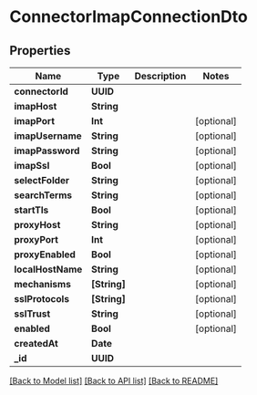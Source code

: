 # ConnectorImapConnectionDto

## Properties
Name | Type | Description | Notes
------------ | ------------- | ------------- | -------------
**connectorId** | **UUID** |  | 
**imapHost** | **String** |  | 
**imapPort** | **Int** |  | [optional] 
**imapUsername** | **String** |  | [optional] 
**imapPassword** | **String** |  | [optional] 
**imapSsl** | **Bool** |  | [optional] 
**selectFolder** | **String** |  | [optional] 
**searchTerms** | **String** |  | [optional] 
**startTls** | **Bool** |  | [optional] 
**proxyHost** | **String** |  | [optional] 
**proxyPort** | **Int** |  | [optional] 
**proxyEnabled** | **Bool** |  | [optional] 
**localHostName** | **String** |  | [optional] 
**mechanisms** | **[String]** |  | [optional] 
**sslProtocols** | **[String]** |  | [optional] 
**sslTrust** | **String** |  | [optional] 
**enabled** | **Bool** |  | [optional] 
**createdAt** | **Date** |  | 
**_id** | **UUID** |  | 

[[Back to Model list]](../README#documentation-for-models) [[Back to API list]](../README#documentation-for-api-endpoints) [[Back to README]](../README)


